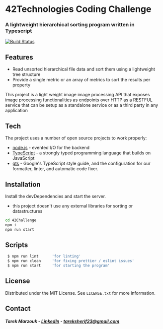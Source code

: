 # 42Technologies Coding Challenge
### A lightweight hierarchical sorting program written in Typescript

[![Build Status](https://travis-ci.org/joemccann/dillinger.svg?branch=master)](https://travis-ci.org/joemccann/dillinger)

## Features

- Read unsorted hierarchical file data and sort them using a lightweight tree structure
- Provide a single metric or an array of metrics to sort the results per property


This project is a light weight image image processing API that exposes 
image processing functionalities as endpoints over HTTP as a RESTFUL service
that can be setup as a standalone service or as a third party in any application 

## Tech

The project uses a number of open source projects to work properly:
- [node.js] - evented I/O for the backend
- [TypeScript] -  a strongly typed programming language that builds on JavaScript
- [gts] - Google's TypeScript style guide, and the configuration for our formatter, linter, and automatic code fixer. 

## Installation

Install the devDependencies and start the server.
- this project doesn't use any external libraries for sorting or datastructures

```sh
cd 42Challenge
npm i
npm run start
```
## Scripts
```sh
 $ npm run lint      'for linting'
 $ npm run clean     'for fixing prettier / eslint issues'
 $ npm run start     'for starting the program' 
```

## License

Distributed under the MIT License. See `LICENSE.txt` for more information.

## Contact
##### Tarek Marzouk - [LinkedIn](https://www.linkedin.com/in/tarek-marzouk-300b82ab/) - tareksherif23@gmail.com


   [node.js]: <http://nodejs.org>
   [TypeScript]: <http://www.typescriptlang.org/>
   [gts]: <http://github.com/google/gts>
